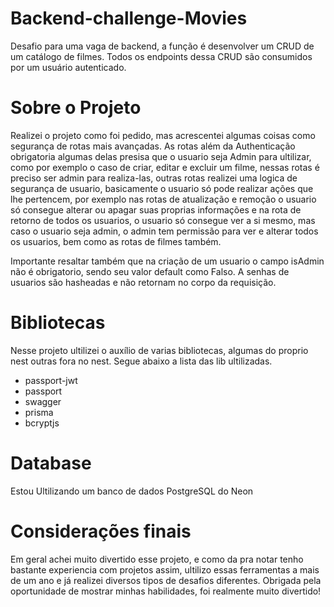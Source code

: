 # Backend-challenge-Movies

Desafio para uma vaga de backend, a função é desenvolver um CRUD de um catálogo de filmes. Todos os endpoints dessa CRUD são consumidos por um usuário autenticado.

# Sobre o Projeto

Realizei o projeto como foi pedido, mas acrescentei algumas coisas como segurança de rotas mais avançadas.
As rotas além da Authenticação obrigatoria algumas delas presisa que o usuario seja Admin para ultilizar, como por exemplo o caso de criar, editar e excluir um filme, nessas rotas é preciso ser admin para realiza-las, outras rotas realizei uma logica de segurança de usuario, basicamente o usuario só pode realizar ações que lhe pertencem, por exemplo nas rotas de atualização e remoção o usuario só consegue alterar ou apagar suas proprias informações e na rota de retorno de todos os usuarios, o usuario só consegue ver a si mesmo, mas caso o usuario seja admin, o admin tem permissão para ver e alterar todos os usuarios, bem como as rotas de filmes também.

Importante resaltar também que na criação de um usuario o campo isAdmin não é obrigatorio, sendo seu valor default como Falso.
A senhas de usuarios são hasheadas e não retornam no corpo da requisição.

# Bibliotecas

Nesse projeto ultilizei o auxílio de varias bibliotecas, algumas do proprio nest outras fora no nest. Segue abaixo a lista das lib ultilizadas.

- passport-jwt
- passport
- swagger
- prisma
- bcryptjs

# Database

Estou Ultilizando um banco de dados PostgreSQL do Neon

# Considerações finais

Em geral achei muito divertido esse projeto, e como da pra notar tenho bastante experiencia com projetos assim, ultilizo essas ferramentas a mais de um ano e já realizei diversos tipos de desafios diferentes. Obrigada pela oportunidade de mostrar minhas habilidades, foi realmente muito divertido!

